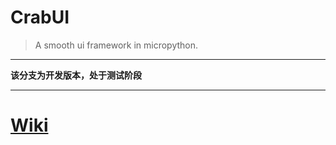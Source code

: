 # CrabUI

> A smooth ui framework in micropython.

---

**该分支为开发版本，处于测试阶段**

---

# [Wiki](https://github.com/kaixin168sxz/CrabUI/wiki)